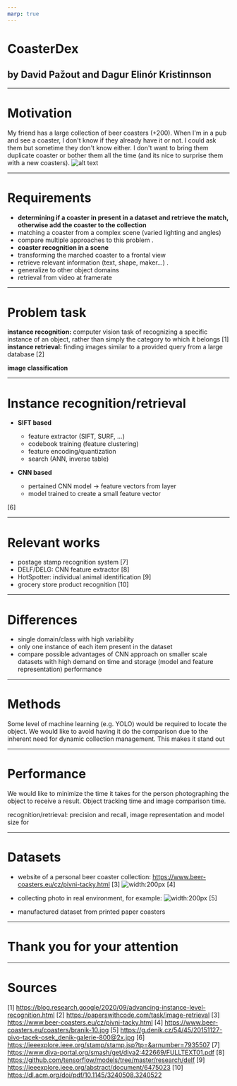 ```yaml
---
marp: true
---
```


# CoasterDex
## by David Pažout and Dagur Elinór Kristinnson 

---

# Motivation

My friend has a large collection of beer coasters (+200).
When I'm in a pub and see a coaster, I don't know if they already have it or not. I could ask them but sometime they don't know either. I don't want to bring them duplicate coaster or bother them all the time (and its nice to surprise them with a new coasters).
![alt text](https://i.pinimg.com/564x/d1/cb/27/d1cb27e1a5dd3983174b1e70c4a17a7d.jpg)

---

# Requirements

- **determining if a coaster in present in a dataset and retrieve the match, otherwise add the coaster to the collection**
- matching a coaster from a complex scene (varied lighting and angles)
- compare multiple approaches to this problem
.
- **coaster recognition in a scene**
- transforming the marched coaster to a frontal view
- retrieve relevant information (text, shape, maker...)
.
- generalize to other object domains
- retrieval from video at framerate

---

# Problem task

**instance recognition:** computer vision task of recognizing a specific instance of an object, rather than simply the category to which it belongs [1]
**instance retrieval:** finding images similar to a provided query from a large database [2]

**image classification**

---

# Instance recognition/retrieval

- **SIFT based**
    - feature extractor (SIFT, SURF, ...)
    - codebook training (feature clustering)
    - feature encoding/quantization
    - search (ANN, inverse table)

- **CNN based**
    - pertained CNN model -> feature vectors from layer
    - model trained to create a small feature vector

[6]

---

# Relevant works

- postage stamp recognition system [7]
- DELF/DELG: CNN feature extractor [8]
- HotSpotter: individual animal identification [9]
- grocery store product recognition [10]

---

# Differences

- single domain/class with high variability
- only one instance of each item present in the dataset
- compare possible advantages of CNN approach on smaller scale datasets with high demand on time and storage (model and feature representation) performance

---

# Methods 

Some level of machine learning (e.g. YOLO) would be required to locate the object. We would like to avoid having it do the comparison due to the inherent need for dynamic collection management.
This makes it stand out 

---

# Performance

We would like to minimize the time it takes for the person photographing the object to receive a result. 
Object tracking time and image comparison time.

recognition/retrieval: precision and recall, image representation and model size for 


---

# Datasets

- website of a personal beer coaster collection: https://www.beer-coasters.eu/cz/pivni-tacky.html [3]
![width:200px](https://www.beer-coasters.eu/coasters/branik-10.jpg) [4]

- collecting photo in real environment, for example:
![width:200px](https://g.denik.cz/54/45/20151127-pivo-tacek-osek_denik-galerie-800@2x.jpg) [5]

- manufactured dataset from printed paper coasters

---

# Thank you for your attention

---

# Sources

[1] https://blog.research.google/2020/09/advancing-instance-level-recognition.html
[2] https://paperswithcode.com/task/image-retrieval
[3] https://www.beer-coasters.eu/cz/pivni-tacky.html
[4] https://www.beer-coasters.eu/coasters/branik-10.jpg
[5] https://g.denik.cz/54/45/20151127-pivo-tacek-osek_denik-galerie-800@2x.jpg
[6] https://ieeexplore.ieee.org/stamp/stamp.jsp?tp=&arnumber=7935507
[7] https://www.diva-portal.org/smash/get/diva2:422669/FULLTEXT01.pdf
[8] https://github.com/tensorflow/models/tree/master/research/delf
[9] https://ieeexplore.ieee.org/abstract/document/6475023
[10] https://dl.acm.org/doi/pdf/10.1145/3240508.3240522
